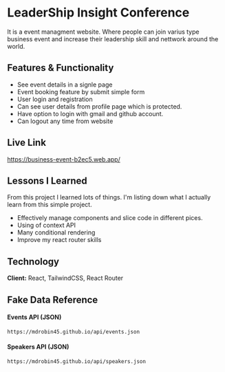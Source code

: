 
# LeaderShip Insight Conference

It is a event managment website. Where people can join varius type business event and increase their leadership skill and nettwork around the world.

## Features & Functionality
- See event details in a signle page
- Event booking feature by submit simple form
- User login and registration
- Can see user details from profile page which is protected.
- Have option to login with gmail and github account.
- Can logout any time from website


## Live Link

https://business-event-b2ec5.web.app/


## Lessons I Learned

From this project I learned lots of things. I'm listing down what I actually learn from this simple project.
- Effectively manage components and slice code in different pices.
- Using of context API
- Many conditional rendering
- Improve my react router skills


## Technology

**Client:** React, TailwindCSS, React Router



## Fake Data Reference
#### Events API (JSON)
```http
https://mdrobin45.github.io/api/events.json
```
#### Speakers API (JSON)
```http
https://mdrobin45.github.io/api/speakers.json
```


